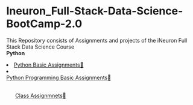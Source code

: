 # Ineuron_Full-Stack-Data-Science-BootCamp-2.0
This Repository consists of Assignments and projects of the iNeuron Full Stack Data Science Course
<br>
<b>Python</b>
<ui>
<li><a href="https://github.com/NirmalVignu/Ineuron_Full-Stack-Data-Science-BootCamp-2.0/tree/main/Python/Python%20Basic%20Assignments">Python Basic Assignments&#128279;</a></li>
<li>
<br><a href="https://github.com/NirmalVignu/Ineuron_Full-Stack-Data-Science-BootCamp-2.0/tree/main/Python/Python%20Programming%20Basic%20Assignments">Python Programming Basic Assignments&#128279;</a></li>
<ul>

<br><a href="https://github.com/NirmalVignu/Ineuron_Full-Stack-Data-Science-BootCamp-2.0/tree/main/Class%20Assignments">Class Assignmnets&#128279;</a>
